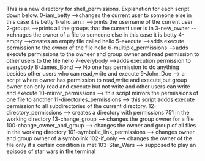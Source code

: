 This is a new directory for shell_permissions.
Explanation for each script down below.
0-iam_betty
-->changes the current user to someone else in this case it is betty
1-who_am_i
-->prints the username of the current user
2-groups
-->prints all the groups that the current user is in
3-new_owner
-->chnages the owner of a file to someone else in this case it is betty
4-empty
-->creates an empty file called hello
5-execute
-->adds execute permission to the owner of the file hello
6-multiple_permissions
-->adds execute permissions to the owneer and group owner and read permission to other users to the file hello
7-everybody
-->adds execution permission to everybody
8-James_Bond
--> No one has permission to do anything besides other users who can read,write and execute
9-John_Doe
--> a script where owner has permission to read,write and execute,but group owner can only read and execute but not write and other users can write and execute
10-mirror_permissions
--> this script mirrors the permissions of one file to another
11-directories_permissions
--> this script addds execute permission to all subdirectories of the current directory.
12-directory_permissions
--> creates a directory with permissions 751 in the working directory
13-change_group
--> changes the group owner for a file
100-change_owner_and_group
--> changes the owner and group of all files in the working directory
101-symbolic_link_permissions
--> changes owner and group owner of a symbolink
102-if_only
--> changes the owner of the file only if a certain condition is met
103-Star_Wars
--> supposed to play an episode of star wars in the terminal 
